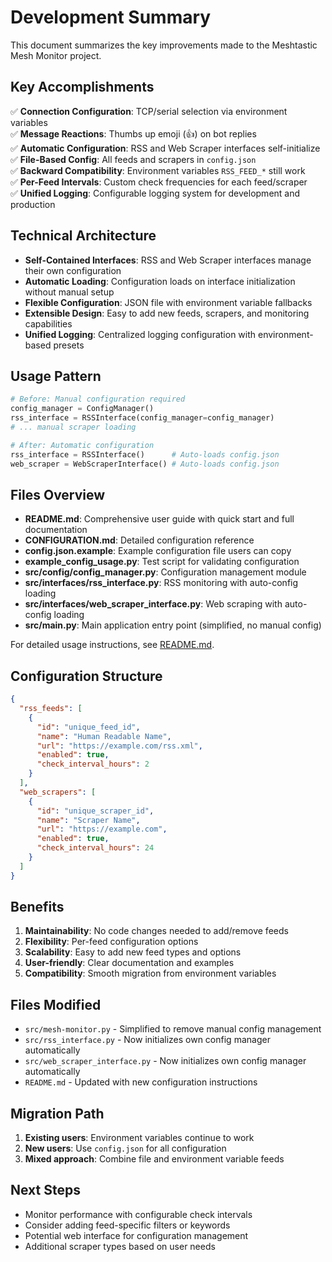 # Development Summary

This document summarizes the key improvements made to the Meshtastic Mesh Monitor project.

## Key Accomplishments

✅ **Connection Configuration**: TCP/serial selection via environment variables  
✅ **Message Reactions**: Thumbs up emoji (👍) on bot replies  
✅ **Automatic Configuration**: RSS and Web Scraper interfaces self-initialize  
✅ **File-Based Config**: All feeds and scrapers in `config.json`  
✅ **Backward Compatibility**: Environment variables `RSS_FEED_*` still work  
✅ **Per-Feed Intervals**: Custom check frequencies for each feed/scraper  
✅ **Unified Logging**: Configurable logging system for development and production  

## Technical Architecture

- **Self-Contained Interfaces**: RSS and Web Scraper interfaces manage their own configuration
- **Automatic Loading**: Configuration loads on interface initialization without manual setup
- **Flexible Configuration**: JSON file with environment variable fallbacks
- **Extensible Design**: Easy to add new feeds, scrapers, and monitoring capabilities
- **Unified Logging**: Centralized logging configuration with environment-based presets

## Usage Pattern

```python
# Before: Manual configuration required
config_manager = ConfigManager()
rss_interface = RSSInterface(config_manager=config_manager)
# ... manual scraper loading

# After: Automatic configuration
rss_interface = RSSInterface()      # Auto-loads config.json
web_scraper = WebScraperInterface() # Auto-loads config.json
```

## Files Overview

- **README.md**: Comprehensive user guide with quick start and full documentation
- **CONFIGURATION.md**: Detailed configuration reference
- **config.json.example**: Example configuration file users can copy
- **example_config_usage.py**: Test script for validating configuration
- **src/config/config_manager.py**: Configuration management module
- **src/interfaces/rss_interface.py**: RSS monitoring with auto-config loading  
- **src/interfaces/web_scraper_interface.py**: Web scraping with auto-config loading
- **src/main.py**: Main application entry point (simplified, no manual config)

For detailed usage instructions, see [README.md](README.md).

## Configuration Structure
```json
{
  "rss_feeds": [
    {
      "id": "unique_feed_id",
      "name": "Human Readable Name",
      "url": "https://example.com/rss.xml",
      "enabled": true,
      "check_interval_hours": 2
    }
  ],
  "web_scrapers": [
    {
      "id": "unique_scraper_id",
      "name": "Scraper Name",
      "url": "https://example.com",
      "enabled": true,
      "check_interval_hours": 24
    }
  ]
}
```

## Benefits
1. **Maintainability**: No code changes needed to add/remove feeds
2. **Flexibility**: Per-feed configuration options
3. **Scalability**: Easy to add new feed types and options
4. **User-friendly**: Clear documentation and examples
5. **Compatibility**: Smooth migration from environment variables

## Files Modified
- `src/mesh-monitor.py` - Simplified to remove manual config management
- `src/rss_interface.py` - Now initializes own config manager automatically
- `src/web_scraper_interface.py` - Now initializes own config manager automatically
- `README.md` - Updated with new configuration instructions

## Migration Path
1. **Existing users**: Environment variables continue to work
2. **New users**: Use `config.json` for all configuration
3. **Mixed approach**: Combine file and environment variable feeds

## Next Steps
- Monitor performance with configurable check intervals
- Consider adding feed-specific filters or keywords
- Potential web interface for configuration management
- Additional scraper types based on user needs
